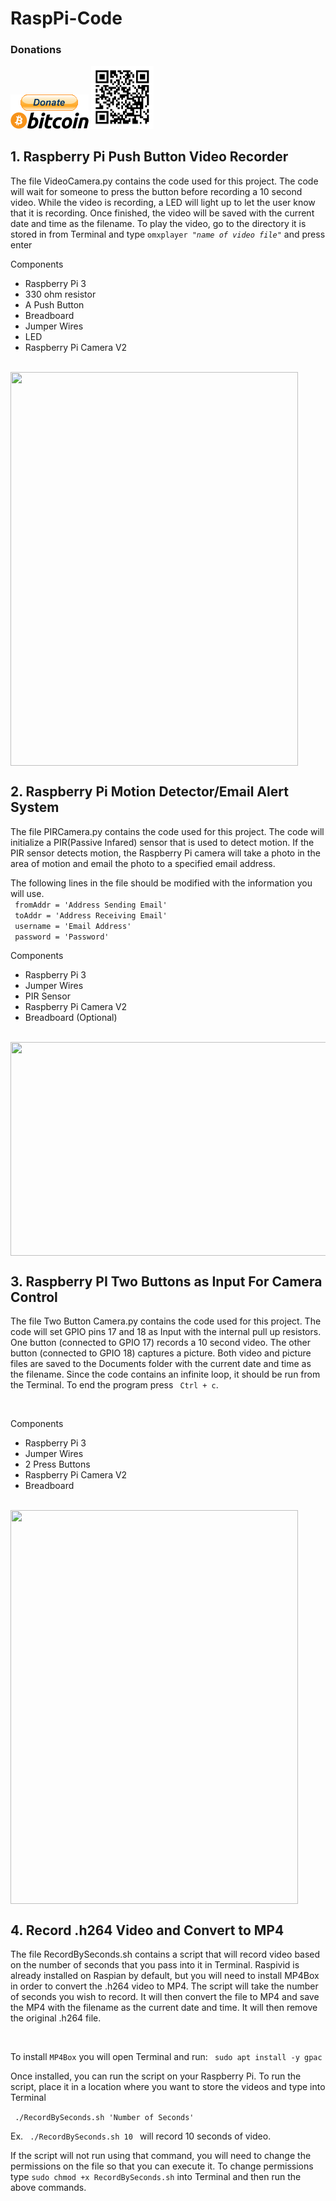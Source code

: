 # RaspPi-Code
<h3>Donations</h3>
<a href="https://github.com/mbaker92/RaspPi-Code/blob/master/Photos/Bit/BitReceiveAddress.txt"><img src="https://github.com/mbaker92/RaspPi-Code/blob/master/Photos/Bit/ButtonDonate.png"></a> <img src="https://github.com/mbaker92/RaspPi-Code/blob/master/Photos/Bit/QRBitcoin.PNG?raw=true" width=100px>



<h2>1. Raspberry Pi Push Button Video Recorder</h2>
<p>The file VideoCamera.py contains the code used for this project. The code will wait for someone to press the button before recording a 10 second video. While the video is recording, a LED will light up to let the user know that it is recording. Once finished, the video will be saved with the current date and time as the filename. To play the video, go to the directory it is stored in from Terminal and type <code>omxplayer "<i>name of video file</i>"</code> and press enter </p>


Components
<ul>
<li>Raspberry Pi 3</li>
<li>330 ohm resistor</li>
<li>A Push Button</li>
<li>Breadboard</li>
<li>Jumper Wires</li>
<li>LED</li>
<li>Raspberry Pi Camera V2</li>
</ul>
<br>
<img src = "https://github.com/mbaker92/RaspPi-Code/blob/master/Photos/VideoCamera.png?raw=true" align="middle" height="630" width="460">
<br>

<h2>2. Raspberry Pi Motion Detector/Email Alert System</h2>
<p>The file PIRCamera.py contains the code used for this project. The code will initialize a PIR(Passive Infared) sensor that is used to detect motion. If the PIR sensor detects motion, the Raspberry Pi camera will take a photo in the area of motion and email the photo to a specified email address.</p>

<p> The following lines in the file should be modified with the information you will use.<br>
<code> fromAddr = 'Address Sending Email'</code><br>
<code> toAddr = 'Address Receiving Email'</code><br>
<code> username = 'Email Address'</code><br>
<code> password = 'Password'</code></p>

Components 
<ul>
<li>Raspberry Pi 3</li>
<li>Jumper Wires</li>
<li>PIR Sensor</li>
<li>Raspberry Pi Camera V2</li>
<li>Breadboard (Optional)</li>
</ul>
<br>
<img src = "https://github.com/mbaker92/RaspPi-Code/blob/master/Photos/PIRCameraCircuit.png?raw=true" align="middle" height="342" width="653">
<br>

<h2>3. Raspberry PI Two Buttons as Input For Camera Control</h2>
<p>The file Two Button Camera.py contains the code used for this project. The code will set GPIO pins 17 and 18 as Input with the internal pull up resistors. One button (connected to GPIO 17) records a 10 second video. The other button (connected to GPIO 18) captures a picture. Both video and picture files are saved to the Documents folder with the current date and time as the filename. Since the code contains an infinite loop, it should be run from the Terminal. To end the program press <code> Ctrl + c</code>. </p><br>

Components
<ul>
<li>Raspberry Pi 3</li>
<li>Jumper Wires</li>
<li>2 Press Buttons</li>
<li>Raspberry Pi Camera V2</li>
<li>Breadboard</li>
</ul>
<br>
<img src = "https://github.com/mbaker92/RaspPi-Code/blob/master/Photos/TwoButtonCamera.png?raw=true" align="middle" height="630" width="460" >
<br>

<h2>4. Record .h264 Video and Convert to MP4</h2>
<p> The file RecordBySeconds.sh contains a script that will record video based on the number of seconds that you pass into it in Terminal. Raspivid is already installed on Raspian by default, but you will need to install MP4Box in order to convert the .h264 video to MP4. The script will take the number of seconds you wish to record. It will then convert the file to MP4 and save the MP4 with the filename as the current date and time. It will then remove the original .h264 file.</p><br>

<p>To install <code>MP4Box</code> you will open Terminal and run:
<code> sudo apt install -y gpac </code></p>

<p>Once installed, you can run the script on your Raspberry Pi. To run the script, place it in a location where you want to store the videos and type into Terminal</p>
<code> ./RecordBySeconds.sh 'Number of Seconds' </code></br>
<p>Ex. <code> ./RecordBySeconds.sh 10 </code> will record 10 seconds of video.</p>

<p>If the script will not run using that command, you will need to change the permissions on the file so that you can execute it. To change permissions type <code>sudo chmod +x RecordBySeconds.sh</code> into Terminal and then run the above commands.</p>


